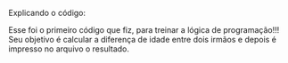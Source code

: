 Explicando o código:

Esse foi o primeiro código que fiz, para treinar a lógica de programação!!!
Seu objetivo é calcular a diferença de idade entre dois irmãos e depois é impresso no arquivo o resultado. 